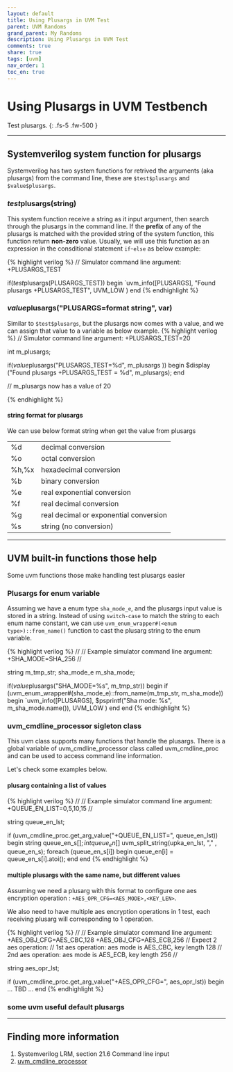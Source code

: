 ```yaml
---
layout: default
title: Using Plusargs in UVM Test
parent: UVM Randoms
grand_parent: My Randoms
description: Using Plusargs in UVM Test
comments: true
share: true
tags: [uvm]
nav_order: 1
toc_en: true
---
```


# Using Plusargs in UVM Testbench
Test plusargs.
{: .fs-5 .fw-500 }

---
## Systemverilog system function for plusargs
Systemverilog has two system functions for retrived the arguments (aka plusargs) from the command line, these are `$test$plusargs` and `$value$plusargs`.

### $test$plusargs(string)
This system function receive a string as it input argument, then search through the plusargs in the command line. 
If the **prefix** of any of the plusargs is matched with the provided string of the system function, this function return **non-zero** value.
Usually, we will use this function as an expression in the consditional statement `if`-`else` as below example:

{% highlight verilog %}
// Simulator command line argument: +PLUSARGS_TEST

if($test$plusargs(PLUSARGS_TEST)) begin 
  `uvm_info([PLUSARGS], "Found plusargs +PLUSARGS_TEST", UVM_LOW )
end 
{% endhighlight %}

### $value$plusargs("PLUSARGS=format string", var)
Similar to `$test$plusargs`, but the plusargs now comes with a value, and we can assign that value to a variable as below example.
{% highlight verilog %}
// Simulator command line argument: +PLUSARGS_TEST=20

int m_plusargs;

if($value$plusargs("PLUSARGS_TEST=%d", m_plusargs )) begin 
  $display ("Found plusargs +PLUSARGS_TEST = %d", m_plusargs);
end 

// m_plusargs now has a value of 20

{% endhighlight %}

#### string format for plusargs
We can use below format string when get the value from plusargs

|      | |
|:-----|:--------|
|%d    |decimal conversion|
|%o    |octal conversion|
|%h,%x |hexadecimal conversion|
|%b    |binary conversion|
|%e    |real exponential conversion|
|%f    |real decimal conversion|
|%g    |real decimal or exponential conversion|
|%s    |string (no conversion)|


---
## UVM built-in functions those help
Some uvm functions those make handling test plusargs easier

### Plusargs for enum variable
Assuming we have a enum type `sha_mode_e`, and the plusargs input value is stored in a string. 
Instead of using `switch-case` to match the string to each enum name constant,
we can use `uvm_enum_wrapper#(<enum type>)::from_name()` function to cast the plusarg string to the enum variable.

{% highlight verilog %}
 //
 // Example simulator command line argument: +SHA_MODE=SHA_256
 //

 string     m_tmp_str;
 sha_mode_e m_sha_mode;

 if($value$plusargs("SHA_MODE=%s", m_tmp_str)) begin
    if (uvm_enum_wrapper#(sha_mode_e)::from_name(m_tmp_str, m_sha_mode)) begin
       `uvm_info([PLUSARGS], $psprintf("Sha mode: %s", m_sha_mode.name()), UVM_LOW )
    end 
 end 
{% endhighlight %}

### uvm_cmdline_processor sigleton class
This uvm class supports many functions that handle the plusargs.
There is a global variable of uvm_cmdline_processor class called uvm_cmdline_proc and can be used to access command line information.

Let's check some examples below.

#### plusarg containing a list of values
{% highlight verilog %}
 //
 // Example simulator command line argument: +QUEUE_EN_LIST=0,5,10,15
 //

 string queue_en_lst;

 if (uvm_cmdline_proc.get_arg_value("+QUEUE_EN_LIST=", queue_en_lst)) begin
    string queue_en_s[$];
    int    queue_en[$]
    uvm_split_string(upka_en_lst, "," , queue_en_s);
    foreach (queue_en_s[i]) begin
       queue_en[i] = queue_en_s[i].atoi();
    end
 end
{% endhighlight %}


#### multiple plusargs with the same name, but different values
Assuming we need a plusarg with this format to configure one aes encryption operation : `+AES_OPR_CFG=<AES_MODE>,<KEY_LEN>`.

We also need to have multiple aes encryption operations in 1 test, each receiving plusarg will corresponding to 1 operation.

{% highlight verilog %}
 //
 // Example simulator command line argument: +AES_OBJ_CFG=AES_CBC,128 +AES_OBJ_CFG=AES_ECB,256
 // Expect 2 aes operation:
 //               1st aes operation: aes mode is AES_CBC, key length 128
 //               2nd aes operation: aes mode is AES_ECB, key length 256
 //

 string aes_opr_lst;

 if (uvm_cmdline_proc.get_arg_value("+AES_OPR_CFG=", aes_opr_lst)) begin
 ...
 TBD
 ...
 end
{% endhighlight %}

### some uvm useful default plusargs


---
## Finding more information
1. Systemverilog LRM, section 21.6 Command line input
1. [uvm_cmdline_processor](https://verificationacademy.com/verification-methodology-reference/uvm/docs_1.2/html/files/base/uvm_cmdline_processor-svh.html)


